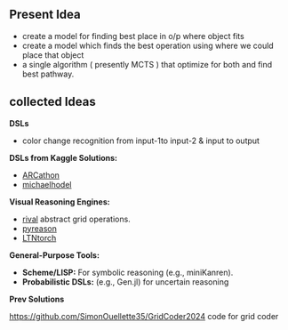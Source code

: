 ## Present Idea

- create a model for finding best place in o/p where object fits
- create a model which finds the best operation using where we could place that object 
- a single algorithm ( presently MCTS ) that optimize for both and find best pathway.



## collected Ideas

**DSLs**

- color change recognition from input-1to input-2  & input to output

**DSLs from Kaggle Solutions:**    
- [ARCathon](https://github.com/arcathon/)
- [michaelhodel](https://github.com/michaelhodel/arc-dsl/tree/main)

    
 **Visual Reasoning Engines:** 
 - [rival](https://github.com/msamsami/rival) abstract grid operations.
- [pyreason](https://github.com/lab-v2/pyreason)
- [LTNtorch](https://github.com/tommasocarraro/LTNtorch)


**General-Purpose Tools:**
- **Scheme/LISP:** For symbolic reasoning (e.g., miniKanren).
- **Probabilistic DSLs:** (e.g., Gen.jl) for uncertain reasoning

**Prev Solutions**

https://github.com/SimonOuellette35/GridCoder2024 code for grid coder


